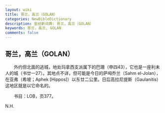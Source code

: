 ```yaml
---
layout: wiki
title: 哥兰，高兰（GOLAN）
categories: NewBibleDictionary
description: 圣经新词典: 哥兰，高兰（GOLAN）
keywords: 哥兰，高兰, GOLAN
comments: false
---
```


## 哥兰，高兰（GOLAN）

　　外约但北面的逃城，地处玛拿西支派属下的巴珊（申四43），它也是一座利未人的城（书廿一27）。其地点不详，但可能是今日的萨呣乔兰（Sahm el-Jolan），在亚弗（希坡；Aphek [Hippos]）以东廿二公里。日后高拉尼提斯（Gaulanitis）这地区就是以它命名的。

　　书目：LOB，页377。

N.H.








